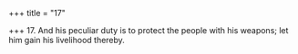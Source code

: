 +++
title = "17"

+++
17. And his peculiar duty is to protect the people with his weapons; let him gain his livelihood thereby.
